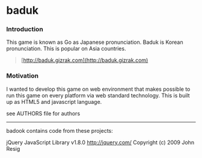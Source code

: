 baduk
=========

### Introduction

This game is known as Go as Japanese pronunciation. Baduk is Korean pronunciation. This is popular on Asia countries.

> [http://baduk.gizrak.com](http://baduk.gizrak.com)

### Motivation

I wanted to develop this game on web environment that makes possible to run this game on every platform via web standard technology. This is built up as HTML5 and javascript language.



see AUTHORS file for authors

-----

badook contains code from these projects:

jQuery JavaScript Library v1.8.0
http://jquery.com/
Copyright (c) 2009 John Resig
